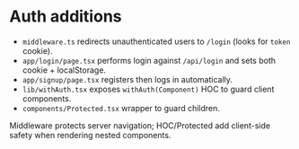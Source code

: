 # Auth additions

- `middleware.ts` redirects unauthenticated users to `/login` (looks for `token` cookie).
- `app/login/page.tsx` performs login against `/api/login` and sets both cookie + localStorage.
- `app/signup/page.tsx` registers then logs in automatically.
- `lib/withAuth.tsx` exposes `withAuth(Component)` HOC to guard client components.
- `components/Protected.tsx` wrapper to guard children.

Middleware protects server navigation; HOC/Protected add client-side safety when rendering nested components.

